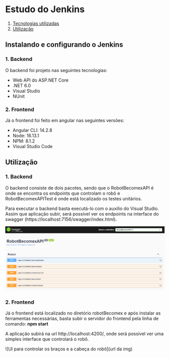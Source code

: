# Estudo do Jenkins

1. [Tecnologias utilizadas](#tecnologias)
2. [Utilização](#utilizacao)

## Instalando e configurando o Jenkins <a name="tecnologias"></a>

### 1. Backend

O backend foi projeto nas seguintes tecnologias:

- Web API do ASP.NET Core
- .NET 6.0
- Visual Studio
- NUnit

### 2. Frontend

Já o frontend foi feito em angular nas seguintes versões:

- Angular CLI: 14.2.8
- Node: 16.13.1
- NPM: 8.1.2
- Visual Studio Code

## Utilização <a name="utilizacao"></a>

### 1. Backend

O backend consiste de dois pacotes, sendo que o RobotBecomexAPI é onde se encontra os endpoints que controlam o robô e RobotBecomexAPITest é onde está localizado os testes unitários.

Para executar o backend basta executá-lo com o auxílio do Visual Studio. Assim que aplicação subir, será possível ver os endpoints na interface do swagger (https://localhost:7156/swagger/index.html).

![Endpoints para controlar os braços e a cabeça do robô](swagger.png)

### 2. Frontend

Já o frontend está localizado no diretório robotBecomex e após instalar as ferramentas necessárias, basta subir o servidor do frontend pela linha de comando:
**npm start**

A aplicação subirá na url http://localhost:4200/, onde será possível ver uma simples interface que controlará o robô.

![UI para controlar os braços e a cabeça do robô](url da img)
